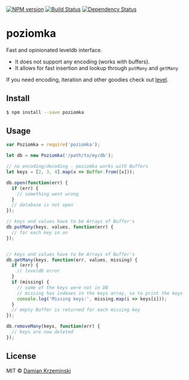 [![NPM version][npm-image]][npm-url]
[![Build Status][build-image]][build-url]
[![Dependency Status][deps-image]][deps-url]

# poziomka

Fast and opinionated leveldb interface.
 - It does not support any encoding (works with buffers).
 - It allows for fast insertion and lookup through `putMany` and `getMany`

If you need encoding, iteration and other goodies check out [level].

## Install

```sh
$ npm install --save poziomka
```

## Usage

```js
var Poziomka = require('poziomka');

let db = new Poziomka('/path/to/my/db');

// no encoding/decoding - poziomka works with Buffers
let keys = [2, 3, 4].map(x => Buffer.from([x]));

db.open(function(err) {
  if (err) {
    // something went wrong
  }
  // database is not open
});

// keys and values have to be Arrays of Buffer's
db.putMany(keys, values, function(err) {
  // for each key in an
});


// keys and values have to be Arrays of Buffer's
db.getMany(keys, function(err, values, missing) {
  if (err) {
    // leveldb error
  }
  if (missing) {
    // some of the keys were not in DB
    // missing has indexes in the keys array, so to print the keys
    console.log('Missing keys:', missing.map(i => keys[i]));
  }
  // empty Buffer is returned for each missing key
});

db.removeMany(keys, function(err) {
  // keys are now deleted
});

```

## License

MIT © [Damian Krzeminski](https://pirxpilot.me)

[npm-image]: https://img.shields.io/npm/v/poziomka
[npm-url]: https://npmjs.org/package/poziomka

[build-url]: https://github.com/pirxpilot/poziomka/actions/workflows/check.yaml
[build-image]: https://img.shields.io/github/actions/workflow/status/pirxpilot/poziomka/check.yaml?branch=main

[deps-image]: https://img.shields.io/librariesio/release/npm/poziomka
[deps-url]: https://libraries.io/npm/poziomka


[level]: https://npmjs.org/package/level
